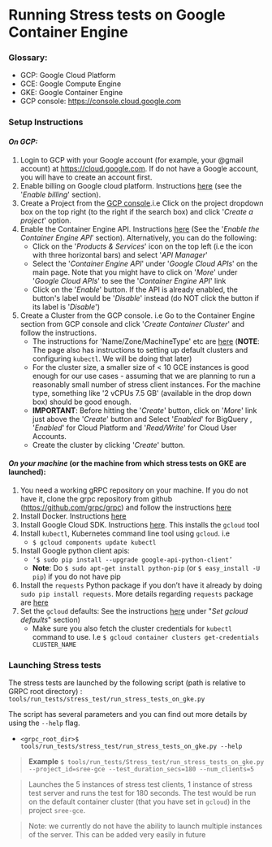 ﻿Running Stress tests on Google Container Engine
=======================================

### **Glossary**:
* GCP: Google Cloud Platform
* GCE: Google Compute Engine
* GKE: Google Container Engine
* GCP console: https://console.cloud.google.com

### **Setup Instructions**
#### *On GCP:*
1. Login to GCP with your Google account (for example, your @gmail account) at https://cloud.google.com. If do not have a Google account, you will have to create an account first.
2. Enable billing on Google cloud platform. Instructions [here](https://cloud.google.com/container-engine/docs/before-you-begin)  (see the '*Enable billing*' section).
3. Create a Project from the [GCP console](https://console.cloud.google.com).i.e Click on the project dropdown box on the top right (to the right if the search box) and click '*Create a project*' option.
4. Enable the Container Engine API. Instructions [here](https://cloud.google.com/container-engine/docs/before-you-begin)  (See the '*Enable the Container Engine API*’ section). Alternatively, you can do the following:
    - Click on the '*Products & Services*' icon on the top left (i.e the icon with three horizontal bars) and select '*API Manager*'
    - Select the '*Container Engine API*' under '*Google Cloud APIs*' on the main page. Note that you might have to click on '*More*' under '*Google Cloud APIs*' to see the '*Container Engine API*' link
    - Click on the '*Enable*' button. If the API is already enabled, the button's label would be '*Disable*' instead (do NOT click the button if its label is '*Disable*')
5. Create a Cluster from the GCP console. i.e Go to the Container Engine section from GCP console and click '*Create Container Cluster*' and follow the instructions.
    - The instructions for 'Name/Zone/MachineType' etc are [here](https://cloud.google.com/container-engine/docs/clusters/operations) (**NOTE**: The page also has instructions to setting up default clusters and configuring `kubectl`. We will be doing that later)
    - For the cluster size, a smaller size of < 10 GCE instances is good enough for our use cases - assuming that we are planning to run a reasonably small number of stress client instances. For the machine type, something like '2 vCPUs 7.5 GB' (available in the drop down box) should be good enough.
    - **IMPORTANT**: Before hitting the '*Create*' button, click on '*More*' link just above the '*Create*' button and Select '*Enabled*' for BigQuery , '*Enabled*' for Cloud Platform and '*Read/Write*' for Cloud User Accounts.
    - Create the cluster by clicking '*Create*' button.

#### *On your machine* (or the machine from which stress tests on GKE are launched):
1. You need a working gRPC repository on your machine. If you do not have it, clone the grpc repository from github (https://github.com/grpc/grpc) and follow the instructions [here](https://github.com/grpc/grpc/blob/master/INSTALL.md)
2. Install Docker. Instructions [here](https://docs.docker.com/engine/installation/)
3. Install Google Cloud SDK. Instructions [here](https://cloud.google.com/sdk/). This installs the `gcloud` tool
4. Install `kubectl`, Kubernetes command line tool using `gcloud`. i.e 
    - `$ gcloud components update kubectl`
5. Install Google python client apis:
    - `‘$ sudo pip install --upgrade google-api-python-client’`
    -  **Note**: Do `$ sudo apt-get install python-pip` (or `$ easy_install -U pip`) if you do not have pip
6. Install the `requests` Python package if you don’t have it already by doing `sudo pip install requests`. More details regarding `requests` package are [here](http://docs.python-requests.org/en/master/user/install/)
7. Set the `gcloud` defaults: See the instructions [here](https://cloud.google.com/container-engine/docs/before-you-begin) under "*Set gcloud defaults*" section)
    - Make sure you also fetch the cluster credentials for `kubectl` command to use. I.e `$ gcloud container clusters get-credentials CLUSTER_NAME`

### **Launching Stress tests**

The stress tests are launched by the following script (path is relative to GRPC root directory) :
`tools/run_tests/stress_test/run_stress_tests_on_gke.py`

The script has several parameters and you can find out more details by using the `--help` flag.
  - `<grpc_root_dir>$ tools/run_tests/stress_test/run_stress_tests_on_gke.py --help`

> **Example**
> `$ tools/run_tests/Stress_test/run_stress_tests_on_gke.py --project_id=sree-gce --test_duration_secs=180 --num_clients=5`

> Launches the 5 instances of stress test clients, 1 instance of stress test server and runs the test for 180 seconds. The test would be run on the default container cluster (that you have set in `gcloud`) in the project `sree-gce`.  

> Note: we currently do not have the ability to launch multiple instances of the server. This can be added very easily in future
